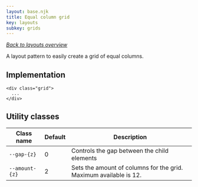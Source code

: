 ```yaml
---
layout: base.njk
title: Equal column grid
key: layouts
subkey: grids
---
```


[_Back to layouts overview_](/layouts)

A layout pattern to easily create a grid of equal columns.

## Implementation

```
<div class="grid">
  ...
</div>
```

## Utility classes

<div>
  <table>
    <thead>
      <tr><th>Class name</th><th>Default</th><th>Description</th></tr>
    </thead>
    <tbody>
      <tr><td><code>--gap-{z}</code></td><td>0</td><td>Controls the gap between the child elements</td></tr>
      <tr><td><code>--amount-{z}</code></td><td>2</td><td>Sets the amount of columns for the grid. Maximum available is 12.</td></tr>
    </tbody>
  </table>
</div>
